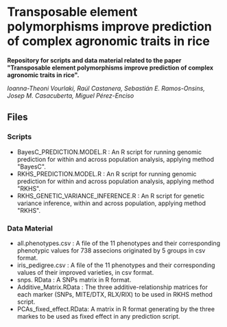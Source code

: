 # Transposable element polymorphisms improve prediction of complex agronomic traits in rice
**Repository for scripts and data material related to the paper "Transposable element polymorphisms improve prediction of complex agronomic traits in rice".**

*Ioanna-Theoni Vourlaki, Raúl Castanera, Sebastián E. Ramos-Onsins, Josep M. Casacuberta, Miguel Pérez-Enciso*

## Files
  ### Scripts 
  * BayesC_PREDICTION.MODEL.R : An R script for running genomic prediction for within and across population analysis, applying method "BayesC".   
  * RKHS_PREDICTION.MODEL.R :   An R script for running genomic prediction for within and across population analysis, applying method "RKHS".
  * RKHS_GENETIC_VARIANCE_INFERENCE.R : An R script for genetic variance inference, within and across population, applying method "RKHS".    
   ### Data Material
   * all.phenotypes.csv : A file of the 11 phenotypes and their corresponding phenotypic values for 738 assecions originated by 5 groups in csv format. 
   * iris_pedigree.csv :  A file of the 11 phenotypes and their corresponding values of their improved varieties, in csv format.
   * snps. RData : A SNPs matrix in R format.
   * Additive_Matrix.RData : The three additive-relationship matrices for each marker (SNPs, MITE/DTX, RLX/RIX) to be used in RKHS method script. 
   * PCAs_fixed_effect.RData: A matrix in R format generating by the three markes to be used as fixed effect in any prediction script.
   
